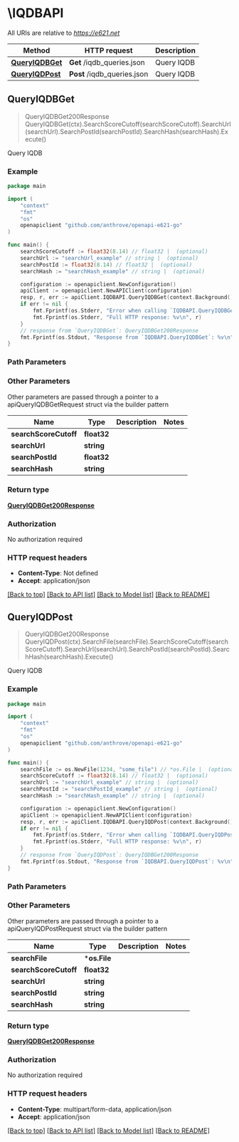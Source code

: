 # \IQDBAPI

All URIs are relative to *https://e621.net*

Method | HTTP request | Description
------------- | ------------- | -------------
[**QueryIQDBGet**](IQDBAPI.md#QueryIQDBGet) | **Get** /iqdb_queries.json | Query IQDB
[**QueryIQDPost**](IQDBAPI.md#QueryIQDPost) | **Post** /iqdb_queries.json | Query IQDB



## QueryIQDBGet

> QueryIQDBGet200Response QueryIQDBGet(ctx).SearchScoreCutoff(searchScoreCutoff).SearchUrl(searchUrl).SearchPostId(searchPostId).SearchHash(searchHash).Execute()

Query IQDB

### Example

```go
package main

import (
	"context"
	"fmt"
	"os"
	openapiclient "github.com/anthrove/openapi-e621-go"
)

func main() {
	searchScoreCutoff := float32(8.14) // float32 |  (optional)
	searchUrl := "searchUrl_example" // string |  (optional)
	searchPostId := float32(8.14) // float32 |  (optional)
	searchHash := "searchHash_example" // string |  (optional)

	configuration := openapiclient.NewConfiguration()
	apiClient := openapiclient.NewAPIClient(configuration)
	resp, r, err := apiClient.IQDBAPI.QueryIQDBGet(context.Background()).SearchScoreCutoff(searchScoreCutoff).SearchUrl(searchUrl).SearchPostId(searchPostId).SearchHash(searchHash).Execute()
	if err != nil {
		fmt.Fprintf(os.Stderr, "Error when calling `IQDBAPI.QueryIQDBGet``: %v\n", err)
		fmt.Fprintf(os.Stderr, "Full HTTP response: %v\n", r)
	}
	// response from `QueryIQDBGet`: QueryIQDBGet200Response
	fmt.Fprintf(os.Stdout, "Response from `IQDBAPI.QueryIQDBGet`: %v\n", resp)
}
```

### Path Parameters



### Other Parameters

Other parameters are passed through a pointer to a apiQueryIQDBGetRequest struct via the builder pattern


Name | Type | Description  | Notes
------------- | ------------- | ------------- | -------------
 **searchScoreCutoff** | **float32** |  | 
 **searchUrl** | **string** |  | 
 **searchPostId** | **float32** |  | 
 **searchHash** | **string** |  | 

### Return type

[**QueryIQDBGet200Response**](QueryIQDBGet200Response.md)

### Authorization

No authorization required

### HTTP request headers

- **Content-Type**: Not defined
- **Accept**: application/json

[[Back to top]](#) [[Back to API list]](../README.md#documentation-for-api-endpoints)
[[Back to Model list]](../README.md#documentation-for-models)
[[Back to README]](../README.md)


## QueryIQDPost

> QueryIQDBGet200Response QueryIQDPost(ctx).SearchFile(searchFile).SearchScoreCutoff(searchScoreCutoff).SearchUrl(searchUrl).SearchPostId(searchPostId).SearchHash(searchHash).Execute()

Query IQDB

### Example

```go
package main

import (
	"context"
	"fmt"
	"os"
	openapiclient "github.com/anthrove/openapi-e621-go"
)

func main() {
	searchFile := os.NewFile(1234, "some_file") // *os.File |  (optional)
	searchScoreCutoff := float32(8.14) // float32 |  (optional)
	searchUrl := "searchUrl_example" // string |  (optional)
	searchPostId := "searchPostId_example" // string |  (optional)
	searchHash := "searchHash_example" // string |  (optional)

	configuration := openapiclient.NewConfiguration()
	apiClient := openapiclient.NewAPIClient(configuration)
	resp, r, err := apiClient.IQDBAPI.QueryIQDPost(context.Background()).SearchFile(searchFile).SearchScoreCutoff(searchScoreCutoff).SearchUrl(searchUrl).SearchPostId(searchPostId).SearchHash(searchHash).Execute()
	if err != nil {
		fmt.Fprintf(os.Stderr, "Error when calling `IQDBAPI.QueryIQDPost``: %v\n", err)
		fmt.Fprintf(os.Stderr, "Full HTTP response: %v\n", r)
	}
	// response from `QueryIQDPost`: QueryIQDBGet200Response
	fmt.Fprintf(os.Stdout, "Response from `IQDBAPI.QueryIQDPost`: %v\n", resp)
}
```

### Path Parameters



### Other Parameters

Other parameters are passed through a pointer to a apiQueryIQDPostRequest struct via the builder pattern


Name | Type | Description  | Notes
------------- | ------------- | ------------- | -------------
 **searchFile** | ***os.File** |  | 
 **searchScoreCutoff** | **float32** |  | 
 **searchUrl** | **string** |  | 
 **searchPostId** | **string** |  | 
 **searchHash** | **string** |  | 

### Return type

[**QueryIQDBGet200Response**](QueryIQDBGet200Response.md)

### Authorization

No authorization required

### HTTP request headers

- **Content-Type**: multipart/form-data, application/json
- **Accept**: application/json

[[Back to top]](#) [[Back to API list]](../README.md#documentation-for-api-endpoints)
[[Back to Model list]](../README.md#documentation-for-models)
[[Back to README]](../README.md)

